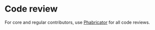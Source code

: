 # Code review

For core and regular contributors, use [Phabricator](http://codereview.cc/) for all code reviews.

